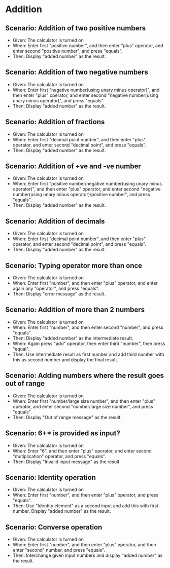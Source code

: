 # Addition

## Scenario: Addition of two positive numbers

- Given: The calculator is turned on
- When: Enter first "positive number",
  and then enter "plus" operator,
  and enter second "positive number",
   and press "equals".
- Then: Display "added number" as the result.

## Scenario: Addition of two negative numbers

- Given: The calculator is turned on
- When: Enter first "negative number(using unary minus operator)",
  and then enter "plus" operator,
  and enter second "negative number(using unary minus operator)",
   and press "equals".
- Then: Display "added number" as the result.

## Scenario: Addition of fractions

- Given: The calculator is turned on
- When: Enter first "decimal point number",
  and then enter "plus" operator,
  and enter second "decimal point",
   and press "equals".
- Then: Display "added number" as the result.

## Scenario: Addition of +ve and -ve number

- Given: The calculator is turned on
- When: Enter first "positive number/negative number(using unary minus operator)",
  and then enter "plus" operator,
  and enter second "negative number(using unary minus operator)/positive number",
   and press "equals".
- Then: Display "added number" as the result.

## Scenario: Addition of decimals

- Given: The calculator is turned on
- When: Enter first "decimal point number",
  and then enter "plus" operator,
  and enter second "decimal point",
   and press "equals".
- Then: Display "added number" as the result.

## Scenario: Typing operator more than once

- Given: The calculator is turned on
- When: Enter first "number",
  and then enter "plus" operator,
  and enter again any "operator",
   and press "equals".
- Then: Display "error message" as the result.

## Scenario: Addition of more than 2 numbers

- Given: The calculator is turned on
- When: Enter first "number",
  and then enter second "number",
   and press "equals".
- Then: Display "added number" as the intermediate result.
- When: Again press "add" operator,
         then enter third "number",
         then press "equal".
- Then: Use intermediate result as first number and add third
        number with this as second number and
       display the final result.

## Scenario: Adding numbers where the result goes out of range

- Given: The calculator is turned on
- When: Enter first "number/large size number",
  and then enter "plus" operator,
  and enter second "number/large size number",
   and press "equals".
- Then: Display "Out of range message" as the result.

## Scenario: 6+* is provided as input?

- Given: The calculator is turned on
- When: Enter "6",
  and then enter "plus" operator,
  and enter second "mutiplication" operator,
   and press "equals".
- Then: Display "Invalid input message" as the result.

## Scenario: Identity operation

- Given: The calculator is turned on
- When: Enter first "number",
  and then enter "plus" operator,
   and press "equals".
- Then: Use "Identity element" as a second input and add this with first number.
        Display "added number" as the result.

## Scenario: Converse operation

- Given: The calculator is turned on
- When: Enter first "number",
  and then enter "plus" operator,
  and then enter "second" number,
   and press "equals".
- Then: Interchange given input numbers and
        display "added number" as the result.
